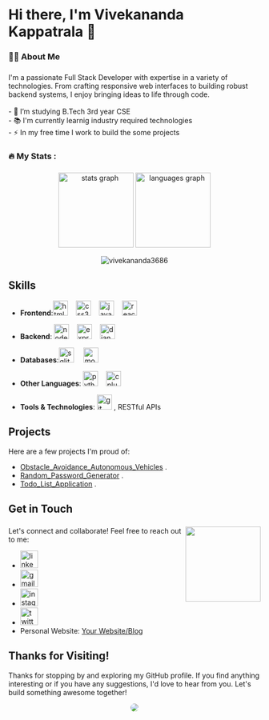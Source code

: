 # Hi there, I'm Vivekananda Kappatrala 👋

###

<h3 align="left">👩‍💻  About Me</h3>

###

<p align="left">I'm a passionate Full Stack Developer with expertise in a variety of technologies. From crafting responsive web interfaces to building robust backend systems, I enjoy bringing ideas to life through code.<br><br>- 🔭 I’m studying B.Tech 3rd year CSE <br>- 📚 I'm currently learnig industry required technologies <br>- ⚡ In my free time I work to build the some projects</p>

###

<h3 align="left">🔥   My Stats :</h3>

###

<div align="center">
  <img src="https://github-readme-stats.vercel.app/api?username=vivekananda3686&hide_title=false&hide_rank=false&show_icons=true&include_all_commits=true&count_private=true&disable_animations=false&theme=dracula&locale=en&hide_border=false" height="150" alt="stats graph"  />
  <img src="https://github-readme-stats.vercel.app/api/top-langs?username=vivekananda3686&locale=en&hide_title=false&layout=compact&card_width=320&langs_count=5&theme=dracula&hide_border=false" height="150" alt="languages graph"  />
  <div>
    <p><img align="center" src="https://github-readme-streak-stats.herokuapp.com/?user=vivekananda3686&hide_title=false&hide_rank=false&show_icons=true&include_all_commits=true&count_private=true&disable_animations=false&theme=dracula&locale=en&hide_border=false" alt="vivekananda3686" /></p>
  </div>
</div>




###

## Skills

- **Frontend**:<img src="https://cdn.jsdelivr.net/gh/devicons/devicon/icons/html5/html5-original.svg" height="30" alt="html5 logo"  />
<img width="12" /><img src="https://cdn.jsdelivr.net/gh/devicons/devicon/icons/css3/css3-original.svg" height="30" alt="css3 logo"  />
  <img width="12" /><img src="https://cdn.jsdelivr.net/gh/devicons/devicon/icons/javascript/javascript-original.svg" height="30" alt="javascript logo"  />
  <img width="12" /><img src="https://cdn.jsdelivr.net/gh/devicons/devicon/icons/react/react-original.svg" height="30" alt="react logo"  />
  <img width="12" />
  
- **Backend**: <img src="https://skillicons.dev/icons?i=nodejs" height="30" alt="nodejs logo"  />
  <img width="12" /><img src="https://skillicons.dev/icons?i=express" height="30" alt="express logo"  />
  <img width="12" /><img src="https://skillicons.dev/icons?i=django" height="30" alt="django logo"  />
  <img width="12" />

- **Databases**:<img src="https://skillicons.dev/icons?i=sqlite" height="30" alt="sqlite logo"  />
  <img width="12" />
  <img src="https://skillicons.dev/icons?i=mongodb" height="30" alt="mongodb logo"  />
  <img width="12" />

- **Other Languages**: <img src="https://skillicons.dev/icons?i=py" height="30" alt="python logo"  />
  <img width="12" /><img src="https://skillicons.dev/icons?i=cpp" height="30" alt="cplusplus logo"  />
  <img width="12" />


- **Tools & Technologies**: <img src="https://skillicons.dev/icons?i=git" height="30" alt="git logo"  />
, RESTful APIs

## Projects

Here are a few projects I'm proud of:

- [Obstacle_Avoidance_Autonomous_Vehicles](https://github.com/vivekananda3686/Obstacle_Avoidance_Autonomous_Vehicles) .
- [Random_Password_Generator](https://github.com/vivekananda3686/Random_Password_Generator) .
- [Todo_List_Application](https://github.com/vivekananda3686/Todo_List_Application) .




## Get in Touch

###

<img align="right" height="150" src="https://i.imgflip.com/65efzo.gif"  />

###
Let's connect and collaborate! Feel free to reach out to me:

- <a href="https://www.linkedin.com/in/vivekananda-kappatrala/"><img src="https://img.shields.io/static/v1?message=LinkedIn&logo=linkedin&label=&color=0077B5&logoColor=white&labelColor=&style=for-the-badge" height="35" alt="linkedin logo"  /></a>
- <a href="vivekananda3686@gmail.com"><img src="https://img.shields.io/static/v1?message=Gmail&logo=gmail&label=&color=D14836&logoColor=white&labelColor=&style=for-the-badge" height="35" alt="gmail logo"  /></a>
-  <a href="https://www.instagram.com/its_me_vivek__nandu/?hl=en"><img src="https://img.shields.io/static/v1?message=Instagram&logo=instagram&label=&color=E4405F&logoColor=white&labelColor=&style=for-the-badge" height="35" alt="instagram logo"  /></a>
- <a href="https://twitter.com/vivekananda3686"><img src="https://img.shields.io/static/v1?message=Twitter&logo=twitter&label=&color=1DA1F2&logoColor=white&labelColor=&style=for-the-badge" height="35" alt="twitter logo"  /></a>
- Personal Website: [Your Website/Blog](personal_website_link)

## Thanks for Visiting!

Thanks for stopping by and exploring my GitHub profile. If you find anything interesting or if you have any suggestions, I'd love to hear from you. Let's build something awesome together!

<!-- Add any additional images or banners to enhance the README -->
<p align="center">
  <img src="https://encrypted-tbn0.gstatic.com/images?q=tbn:ANd9GcTedapOycqNmnUTm0lS1luc-UTaC6c4todCpMIGQlhOHJI2PN9Kw9BxlenfwMyDNra3x1E&usqp=CAU" style="border-radius: 50%; alt="Additional Image">
</p>

###
